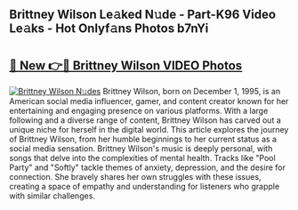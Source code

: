 ## Brittney Wilson Le𝚊ked N𝚞de - Part-K96 Video Le𝚊ks - Hot Onlyf𝚊ns Photos b7nYi

# <h2><a href="http://ac28200.deff.icu/?id=Brittney+Wilson">🔗 New 👉🔴 Brittney Wilson VIDEO Photos</a></h2>

[![Brittney Wilson N𝚞des](https://i.imgur.com/rIISA9y.gif)](http://ac28200.deff.icu/?id=Brittney+Wilson)
Brittney Wilson, born on December 1, 1995, is an American social media influencer, gamer, and content creator known for her entertaining and engaging presence on various platforms. With a large following and a diverse range of content, Brittney Wilson has carved out a unique niche for herself in the digital world. This article explores the journey of Brittney Wilson, from her humble beginnings to her current status as a social media sensation. Brittney Wilson's music is deeply personal, with songs that delve into the complexities of mental health. Tracks like "Pool Party" and "Softly" tackle themes of anxiety, depression, and the desire for connection. She bravely shares her own struggles with these issues, creating a space of empathy and understanding for listeners who grapple with similar challenges.
